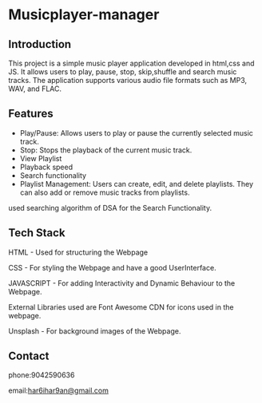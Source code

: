 # Musicplayer-manager

## Introduction
This project is a simple music player application developed in html,css and JS. It allows users to play, pause, stop, skip,shuffle and search music tracks. The application supports various audio file formats such as MP3, WAV, and FLAC. 

## Features
- Play/Pause: Allows users to play or pause the currently selected music track.
- Stop: Stops the playback of the current music track.
- View Playlist
- Playback speed
- Search functionality
- Playlist Management: Users can create, edit, and delete playlists. They can also add or remove music tracks from playlists.

 used searching algorithm of DSA for the Search Functionality.
## Tech Stack
   HTML - Used for structuring the Webpage
   
   CSS - For styling the Webpage and have a good UserInterface.
   
   JAVASCRIPT - For adding Interactivity and Dynamic Behaviour to the Webpage.
   
   External Libraries used are Font Awesome CDN for icons used in the webpage.
   
   Unsplash - For background images of the Webpage.

   
## Contact
  phone:9042590636
  
  email:har6ihar9an@gmail.com
